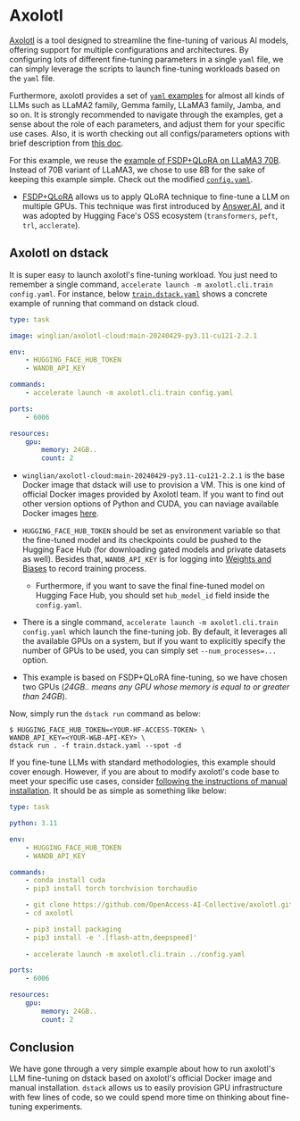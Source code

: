 # Axolotl

[Axolotl](https://github.com/OpenAccess-AI-Collective/axolotl) is a tool designed to streamline the fine-tuning of various AI models, offering support for multiple configurations and architectures. By configuring lots of different fine-tuning parameters in a single `yaml` file, we can simply leverage the scripts to launch fine-tuning workloads based on the `yaml` file. 

Furthermore, axolotl provides a set of [`yaml` examples](https://github.com/OpenAccess-AI-Collective/axolotl/tree/main/examples) for almost all kinds of LLMs such as LLaMA2 family, Gemma family, LLaMA3 family, Jamba, and so on. It is strongly recommended to navigate through the examples, get a sense about the role of each parameters, and adjust them for your specific use cases. Also, it is worth checking out all configs/parameters options with brief description from [this doc](https://github.com/OpenAccess-AI-Collective/axolotl/blob/main/docs/config.qmd).

For this example, we reuse the [example of FSDP+QLoRA on LLaMA3 70B](https://github.com/OpenAccess-AI-Collective/axolotl/blob/main/examples/llama-3/qlora-fsdp-70b.yaml). Instead of 70B variant of LLaMA3, we chose to use 8B for the sake of keeping this example simple. Check out the modified [`config.yaml`](./config.yaml).
- [FSDP+QLoRA](https://www.answer.ai/posts/2024-03-06-fsdp-qlora.html) allows us to apply QLoRA technique to fine-tune a LLM on multiple GPUs. This technique was first introduced by [Answer.AI](https://www.answer.ai/), and it was adopted by Hugging Face's OSS ecosystem (`transformers`, `peft`, `trl`, `acclerate`).

## Axolotl on dstack

It is super easy to launch axolotl's fine-tuning workload. You just need to remember a single command, `accelerate launch -m axolotl.cli.train config.yaml`. For instance, below [`train.dstack.yaml`](./train.dstack.yaml) shows a concrete example of running that command on dstack cloud.

```yaml
type: task

image: winglian/axolotl-cloud:main-20240429-py3.11-cu121-2.2.1

env:
    - HUGGING_FACE_HUB_TOKEN
    - WANDB_API_KEY

commands:
    - accelerate launch -m axolotl.cli.train config.yaml

ports:
    - 6006

resources:
    gpu:
        memory: 24GB..
        count: 2

```

- `winglian/axolotl-cloud:main-20240429-py3.11-cu121-2.2.1` is the base Docker image that dstack will use to provision a VM. This is one kind of official Docker images provided by Axolotl team. If you want to find out other version options of Python and CUDA, you can naviage available Docker images [here](https://hub.docker.com/r/winglian/axolotl-cloud/tags).

- `HUGGING_FACE_HUB_TOKEN` should be set as environment variable so that the fine-tuned model and its checkpoints could be pushed to the Hugging Face Hub (for downloading gated models and private datasets as well). Besides that, `WANDB_API_KEY` is for logging into [Weights and Biases](https://wandb.ai/) to record training process.
  - Furthermore, if you want to save the final fine-tuned model on Hugging Face Hub, you should set `hub_model_id` field inside the `config.yaml`.

- There is a single command, `accelerate launch -m axolotl.cli.train config.yaml` which launch the fine-tuning job. By default, it leverages all the available GPUs on a system, but if you want to explicitly specify the number of GPUs to be used, you can simply set `--num_processes=...` option.

- This example is based on FSDP+QLoRA fine-tuning, so we have chosen two GPUs (*24GB.. means any GPU whose memory is equal to or greater than 24GB*). 

Now, simply run the `dstack run` command as below:

```console
$ HUGGING_FACE_HUB_TOKEN=<YOUR-HF-ACCESS-TOKEN> \
WANDB_API_KEY=<YOUR-W&B-API-KEY> \
dstack run . -f train.dstack.yaml --spot -d
```

If you fine-tune LLMs with standard methodologies, this example should cover enough. However, if you are about to modify axolotl's code base to meet your specific use cases, consider [following the instructions of manual installation](https://github.com/OpenAccess-AI-Collective/axolotl?tab=readme-ov-file#condapip-venv). It should be as simple as something like below:

```yaml
type: task

python: 3.11

env:
    - HUGGING_FACE_HUB_TOKEN
    - WANDB_API_KEY

commands:
    - conda install cuda
    - pip3 install torch torchvision torchaudio

    - git clone https://github.com/OpenAccess-AI-Collective/axolotl.git
    - cd axolotl

    - pip3 install packaging
    - pip3 install -e '.[flash-attn,deepspeed]'
    
    - accelerate launch -m axolotl.cli.train ../config.yaml

ports:
    - 6006

resources:
    gpu:
        memory: 24GB..
        count: 2

```

## Conclusion

We have gone through a very simple example about how to run axolotl's LLM fine-tuning on dstack based on axolotl's official Docker image and manual installation. `dstack` allows us to easily provision GPU infrastructure with few lines of code, so we could spend more time on thinking about fine-tuning experiments. 